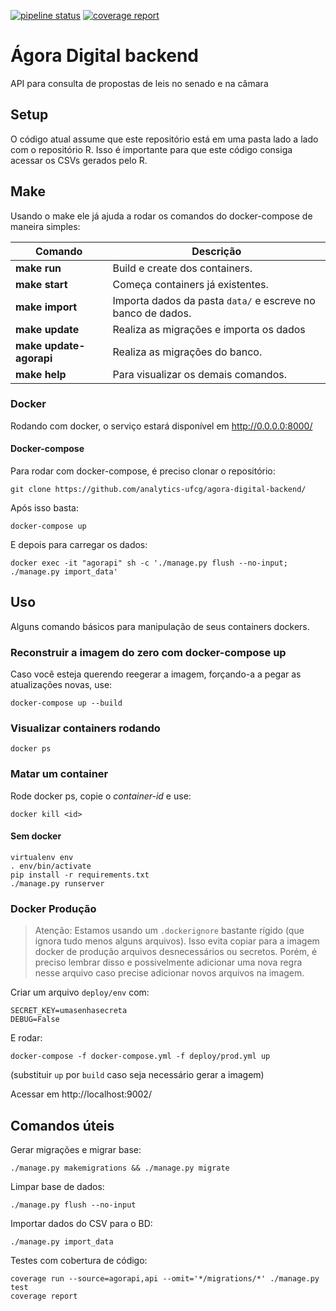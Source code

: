 [![pipeline status](https://gitlab.com/analytics-ufcg/back-test/badges/master/pipeline.svg)](https://gitlab.com/analytics-ufcg/back-test/commits/master)
[![coverage report](https://gitlab.com/analytics-ufcg/back-test/badges/master/coverage.svg)](https://gitlab.com/analytics-ufcg/back-test/commits/master)

# Ágora Digital backend

API para consulta de propostas de leis no senado e na câmara

## Setup

O código atual assume que este repositório está em uma pasta lado a lado com o repositório R. Isso é importante para que este código consiga acessar os CSVs gerados pelo R.

## Make	
Usando o make ele já ajuda a rodar os comandos do docker-compose de maneira simples:	

 Comando | Descrição	
------- | -----------	
**make run** | Build e create dos containers.	
**make start** |Começa containers já existentes.	
**make import** | Importa dados da pasta `data/` e escreve no banco de dados.	
**make update** | Realiza as migrações e importa os dados	
**make update-agorapi** | Realiza as migrações do banco.	
**make help** | Para visualizar os demais comandos.

### Docker
Rodando com docker, o serviço estará disponível em http://0.0.0.0:8000/

#### Docker-compose
Para rodar com docker-compose, é preciso clonar o repositório:
```
git clone https://github.com/analytics-ufcg/agora-digital-backend/
```

Após isso basta:
```
docker-compose up 
```

E depois para carregar os dados:
```
docker exec -it "agorapi" sh -c './manage.py flush --no-input; ./manage.py import_data'
```

## Uso

Alguns comando básicos para manipulação de seus containers dockers.

### Reconstruir a imagem do zero com docker-compose up
Caso você esteja querendo reegerar a imagem, forçando-a a pegar as atualizações novas, use:

```
docker-compose up --build
```

### Visualizar containers rodando

```
docker ps
```

### Matar um container
Rode docker ps, copie o *container-id* e use:

```
docker kill <id>
```
 
#### Sem docker
```
virtualenv env
. env/bin/activate
pip install -r requirements.txt
./manage.py runserver
```

### Docker Produção

> Atenção:
> Estamos usando um `.dockerignore` bastante rígido (que ignora tudo menos alguns arquivos). Isso evita copiar para a imagem docker de produção arquivos desnecessários ou secretos.
> Porém, é preciso lembrar disso e possivelmente adicionar uma nova regra nesse arquivo caso precise adicionar novos arquivos na imagem.

Criar um arquivo `deploy/env` com:
```
SECRET_KEY=umasenhasecreta
DEBUG=False
```
E rodar:
```
docker-compose -f docker-compose.yml -f deploy/prod.yml up
```
(substituir `up` por `build` caso seja necessário gerar a imagem)

Acessar em http://localhost:9002/

## Comandos úteis

Gerar migrações e migrar base:
```
./manage.py makemigrations && ./manage.py migrate
```

Limpar base de dados:
```
./manage.py flush --no-input
```

Importar dados do CSV para o BD:
```
./manage.py import_data
```

Testes com cobertura de código:
```
coverage run --source=agorapi,api --omit='*/migrations/*' ./manage.py test
coverage report
```
